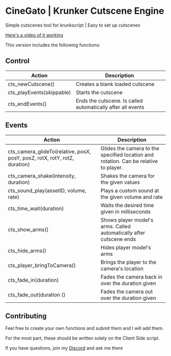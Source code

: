 # CineGato | Krunker Cutscene Engine

Simple cutscenes tool for krunkscript | Easy to set up cutscenes

[Here's a video of it working](https://streamable.com/pq8tez)

This version includes the following functions:
## Control
Action| Description
-------- | -----
cts_newCutscene()		  | Creates a blank loaded cutscene
cts_playEvents(skippable) | Starts the cutscene
cts_endEvents() 		  | Ends the cutscene. Is called automatically after all events

## Events
Action| Description
-------- | -----
cts_camera_glideTo(relative, posX, posY, posZ, rotX, rotY, rotZ, duration)		  | Glides the camera to the specified location and rotation. Can be relative to player.
cts_camera_shake(intensity, duration) | Shakes the camera for the given values
cts_sound_play(assetID, volume, rate) | Plays a custom sound at the given volume and rate
cts_time_wait(duration) | Waits the desired time given in milliseconds
cts_show_arms() | Shows player model's arms. Called automatically after cutscene ends
cts_hide_arms() | Hides player model's arms
cts_player_bringToCamera() | Brings the player to the camera's location
cts_fade_in(duration) | Fades the camera back in over the duration given
cts_fade_out(duration () | Fades the camera out over the duration given

## Contributing
Feel free to create your own functions and submit them and I will add them.

For the most part, these should be written solely on the Client Side script.

If you have questions, join my [Discord](https://dsc.gg/gatohub) and ask me there
